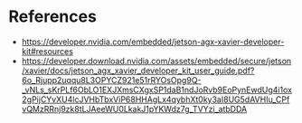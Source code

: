 


# References
- https://developer.nvidia.com/embedded/jetson-agx-xavier-developer-kit#resources
- https://developer.download.nvidia.com/assets/embedded/secure/jetson/xavier/docs/jetson_agx_xavier_developer_kit_user_guide.pdf?6o_Rjupp2uqqu8L3OPYCZ921e51rRYOsOpg9Q-_vNLs_sKrPLf6ObLO1EXJXmsCXgxSP1daB1ndJoRvb9EoPynEwdUg4i1ox2gPijCYvXU4lcJVHbTbxViP68HHAgLx4qybhXt0ky3aI8UG5dAVHIu_CPfvQMzRRnj9zk8tLJAeeWU0LkakJ1pYKWdz7g_TVYzi_atbDDA
